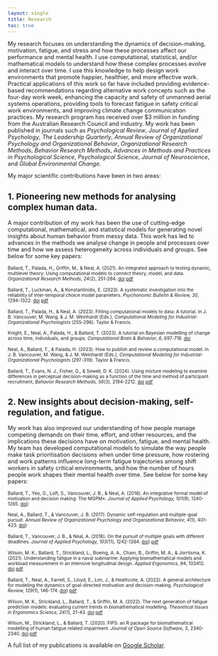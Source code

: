 ```yaml
---
layout: single
title: Research
toc: true
---
```


<style>
  body {
    font-size: 0.8em; /* Adjust font size just for this page */
  }
</style>

My research focuses on understanding the dynamics of decision-making, motivation, fatigue, and stress 
and how these processes affect our performance and mental health. I use computational, statistical, and/or mathematical 
models to understand how these complex processes evolve and interact over time. I use this knowledge 
to help design work environments that promote happier, healthier, and more effective work. Practical 
applications of this work so far have included providing evidence-based recommendations regarding 
alternative work concepts such as the four-day work week, enhancing the capacity and safety of unmanned 
aerial systems operations, providing tools to forecast fatigue in safety critical work environments, 
and improving climate change communication practices. My research program has received over $3 million 
in funding from the Australian Research Council and industry. My work has been published in journals 
such as _Psychological Review_, _Journal of Applied Psychology_, _The Leadership Quarterly_, _Annual Review of Organizational Psychology and Organizational Behavior_, 
_Organizational Research Methods_, _Behavior Research Methods_, _Advances in Methods and Practices in Psychological Science_,
_Psychological Science_, _Journal of Neuroscience_, and _Global Environmental Change_. 

My major scientific contributions have been in two areas:

## 1. Pioneering new methods for analysing complex human data.

A major contribution of my work has been the use of cutting-edge computational, mathematical, and statistical models for generating novel insights about human behavior
from messy data. This work has led to advances in the methods we analyse change in people and processes over time and how
we assess heterogeneity across individuals and groups. See below for some key papers:

<span style="font-size: 0.8em;">Ballard, T., Palada, H., Griffin, M., & Neal, A. (2021). An integrated approach to testing dynamic, multilevel theory: 
Using computational models to connect theory, model, and data. _Organizational Research Methods, 24_(2), 251-284. [doi](https://journals.sagepub.com/doi/full/10.1177/1094428119881209) [pdf](https://doi.org/10.31234/osf.io/3djt5)</span>

<span style="font-size: 0.8em;">Ballard, T., Luckman, A., & Konstantinidis, E. (2023). A systematic investigation into the reliability of inter-temporal choice 
model parameters. _Psychonomic Bulletin & Review, 30_, 1294-1322. [doi](https://link.springer.com/article/10.3758/s13423-022-02241-7) [pdf](https://doi.org/10.31234/osf.io/mvk67)</span>

<span style="font-size: 0.8em;">Ballard, T., Palada, H., & Neal, A. (2023). Fitting computational models to data: A tutorial. In J. B. Vancouver, M. Wang, & J. M. Weinhardt (Eds.), 
_Computational Modeling for Industrial-Organizational Psychologists_ (255-296). Taylor & Francis.</span>

<span style="font-size: 0.8em;">Knight, E., Neal, A., Palada, H., & Ballard, T. (2023). A tutorial on Bayesian modelling of change across time, individuals, and groups.
_Computational Brain & Behavior, 6_, 697-718. [doi](https://link.springer.com/article/10.1007/s42113-023-00173-6s)</span>

<span style="font-size: 0.8em;">Neal, A., Ballard, T., & Palada, H. (2023). How to publish and review a computational model. In J. B. Vancouver, M. Wang, & J. M. Weinhardt (Eds.), 
_Computational Modeling for Industrial-Organizational Psychologists_ (297-319). Taylor & Francis.</span>

<span style="font-size: 0.8em;">Ballard, T., Evans, N. J., Fisher, G., & Sewell, D. K. (2024). Using mixture modeling to examine differences in perceptual 
decision-making as a function of the time and method of participant recruitment, _Behavior Research Methods, 56_(3), 2194-2212. [doi](https://link.springer.com/article/10.3758/s13428-023-02142-0) [pdf](https://doi.org/10.31234/osf.io/w9d67)</span>


## 2. New insights about decision-making, self-regulation, and fatigue.

My work has also improved our understanding of how people manage competing demands on their time, effort, and other resources, and the implications these decisions have 
on motivation, fatigue, and mental health. My team has developed computational models to simulate the way people
make task prioritisation decisions when under time pressure, how rostering and work patterns influence long-term
fatigue trajectories among shift workers in safety critical environments, and how the number of hours people work
shapes their mental health over time. See below for some key papers:

<span style="font-size: 0.8em;">Ballard, T., Yeo, G., Loft, S., Vancouver, J. B., & Neal, A. (2016). An integrative formal model of motivation and decision making: 
The MGPM*. _Journal of Applied Psychology, 101_(9), 1240-1265. [doi](https://psycnet.apa.org/buy/2016-28692-001))</span>

<span style="font-size: 0.8em;">Neal, A., Ballard, T., & Vancouver, J. B. (2017). Dynamic self-regulation and multiple-goal pursuit. _Annual Review of Organizational Psychology and Organizational Behavior, 4_(1),
401-423. [doi](https://www.annualreviews.org/content/journals/10.1146/annurev-orgpsych-032516-113156))</span>

<span style="font-size: 0.8em;">Ballard, T., Vancouver, J. B., & Neal, A. (2018). On the pursuit of multiple goals with different deadlines. _Journal of Applied Psychology, 103_(11), 
1242-1264. [doi](https://doi.org/10.1037/apl0000304)) [pdf](/assets/docs/On_the_pursuit_of_multiple_goals_with_different_deadlines.pdf)</span>

<span style="font-size: 0.8em;">Wilson, M. K., Ballard, T., Strickland, L., Boeing, A. A., Cham, B., Griffin, M. A., & Jorritsma, K. (2021). Understanding fatigue in a naval submarine: Applying biomathematical models 
and workload measurement in an intensive longitudinal design. _Applied Ergonomics, 94_, 103412. [doi](https://doi.org/10.1016/j.apergo.2021.103412) [pdf](https://espace.curtin.edu.au/bitstream/handle/20.500.11937/83423/83405.pdf;jsessionid=6BA0809653F3A734618882E735BE2107?sequence=2)</span>

<span style="font-size: 0.8em;">Ballard, T., Neal, A., Farrell, S., Lloyd, E., Lim, J., & Heathcote, A. (2022). A general architecture for modeling the dynamics of goal-directed motivation and decision-making. 
_Psychological Review, 129_(1), 146-174. [doi](https://psycnet.apa.org/buy/2021-86665-001)) [pdf](https://doi.org/10.31234/osf.io/ubh54)</span>

<span style="font-size: 0.8em;">Wilson, M. K., Strickland, L., Ballard, T., & Griffin, M. A. (2022). The next generation of fatigue prediction models: 
evaluating current trends in biomathematical modelling. _Theoretical Issues in Ergonomics Science, 24_(1), 21-43. [doi](https://doi.org/10.1080/1463922X.2022.2144962) [pdf](https://doi.org/10.31234/osf.io/e8awh)</span>

<span style="font-size: 0.8em;">Wilson, M., Strickland, L., & Ballard, T. (2020). FIPS: an R package for biomathematical modelling of human fatigue related impairment. 
_Journal of Open Source Software, 5_, 2340-2340. [doi](https://doi.org/10.21105/joss.02340) [pdf](https://doi.org/10.31234/osf.io/43ya9)</span>


A full list of my publications is available on [Google Scholar](https://scholar.google.com.au/citations?user=czmZu04AAAAJ&hl=en).